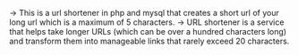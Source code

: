 -> This is a url shortener in php and mysql that creates a short url of your long url which is a maximum of 5 characters.
->  URL shortener is a service that helps take longer URLs (which can be over a hundred characters long) and transform them 
into manageable links that rarely exceed 20 characters.
